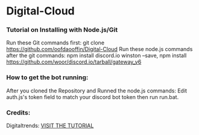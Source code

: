 # Digital-Cloud

### Tutorial on Installing with Node.js/Git
Run these Git commands first: git clone https://github.com/oofdaooffin/Digital-Cloud
Run these node.js commands after the git commands: npm install discord.io winston –save, npm install https://github.com/woor/discord.io/tarball/gateway_v6


### How to get the bot running:
After you cloned the Repository and Runned the node.js commands:
Edit auth.js's token field to match your discord bot token then run run.bat.

### Credits:
Digitaltrends: [VISIT THE TUTORIAL](https://www.digitaltrends.com/gaming/how-to-make-a-discord-bot/)
